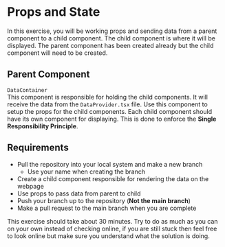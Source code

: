 # Props and State

In this exercise, you will be working props and sending data from a parent component to a child component. The child component is where it will be displayed.
The parent component has been created already but the child component will need to be created.

## Parent Component

`DataContainer`<br>
This component is responsible for holding the child components. It will receive the data from the `DataProvider.tsx` file.
Use this component to setup the props for the child components.
Each child component should have its own component for displaying. This is done to enforce the **Single Responsibility Principle**.

## Requirements
- Pull the repository into your local system and make a new branch
    - Use your name when creating the branch
- Create a child component responsible for rendering the data on the webpage
- Use props to pass data from parent to child
- Push your branch up to the repository (**Not the main branch**)
- Make a pull request to the main branch when you are complete

This exercise should take about 30 minutes. Try to do as much as you can on your own instead of checking online, if you are still stuck then feel free to look online but make sure you understand what the solution is doing.
